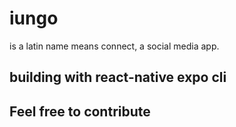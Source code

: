 # iungo
is a latin name means connect, a social media app.
## building with react-native expo cli

## Feel free to contribute
